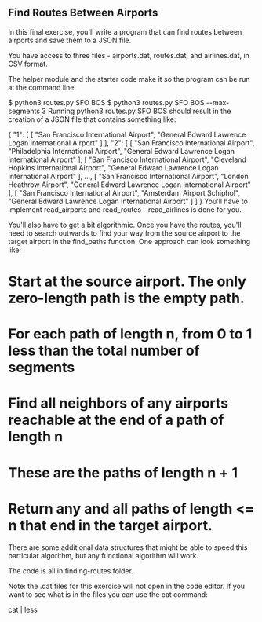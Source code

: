 ## Find Routes Between Airports
In this final exercise, you'll write a program that can find routes between airports and save them to a JSON file.

You have access to three files - airports.dat, routes.dat, and airlines.dat, in CSV format.

The helper module and the starter code make it so the program can be run at the command line:

$ python3 routes.py SFO BOS
$ python3 routes.py SFO BOS --max-segments 3
Running python3 routes.py SFO BOS should result in the creation of a JSON file that contains something like:

{
  "1": [
    [
      "San Francisco International Airport",
      "General Edward Lawrence Logan International Airport"
    ]
  ],
  "2": [
    [
      "San Francisco International Airport",
      "Philadelphia International Airport",
      "General Edward Lawrence Logan International Airport"
    ],
    [
      "San Francisco International Airport",
      "Cleveland Hopkins International Airport",
      "General Edward Lawrence Logan International Airport"
    ],
    ...,
    [
      "San Francisco International Airport",
      "London Heathrow Airport",
      "General Edward Lawrence Logan International Airport"
    ],
    [
      "San Francisco International Airport",
      "Amsterdam Airport Schiphol",
      "General Edward Lawrence Logan International Airport"
    ]
  ]
}
You'll have to implement read_airports and read_routes - read_airlines is done for you.

You'll also have to get a bit algorithmic. Once you have the routes, you'll need to search outwards to find your way from the source airport to the target airport in the find_paths function. One approach can look something like:

# Start at the source airport. The only zero-length path is the empty path.
# For each path of length n, from 0 to 1 less than the total number of segments
  # Find all neighbors of any airports reachable at the end of a path of length n
  # These are the paths of length n + 1
# Return any and all paths of length <= n that end in the target airport.
There are some additional data structures that might be able to speed this particular algorithm, but any functional algorithm will work.

The code is all in finding-routes folder.

Note: the .dat files for this exercise will not open in the code editor. If you want to see what is in the files you can use the cat command:

cat <filename> | less